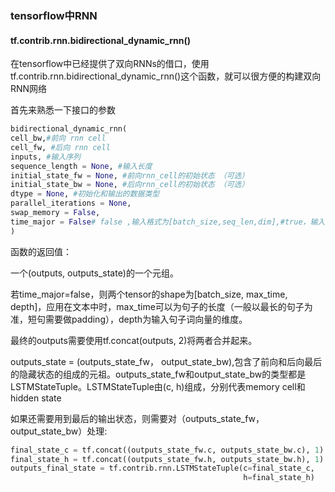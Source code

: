 ### tensorflow中RNN

#### tf.contrib.rnn.bidirectional_dynamic_rnn()

在tensorflow中已经提供了双向RNNs的借口，使用tf.contrib.rnn.bidirectional_dynamic_rnn()这个函数，就可以很方便的构建双向RNN网络

首先来熟悉一下接口的参数

```python
bidirectional_dynamic_rnn(
cell_bw,#前向 rnn cell
cell_fw, #后向 rnn cell
inputs, #输入序列
sequence_length = None, #输入长度
initial_state_fw = None, #前向rnn_cell的初始状态 （可选）
initial_state_bw = None, #后向rnn_cell的初始状态 （可选）
dtype = None, #初始化和输出的数据类型
parallel_iterations = None,  
swap_memory = False,
time_major = False# false ,输入格式为[batch_size,seq_len,dim],#true，输入格式为[seq_len,batch_size,dim]
)
```

函数的返回值：

一个(outputs, outputs_state)的一个元组。

若time_major=false，则两个tensor的shape为[batch_size, max_time, depth]，应用在文本中时，max_time可以为句子的长度（一般以最长的句子为准，短句需要做padding），depth为输入句子词向量的维度。

最终的outputs需要使用tf.concat(outputs, 2)将两者合并起来。

outputs_state = (outputs_state_fw， output_state_bw),包含了前向和后向最后的隐藏状态的组成的元祖。outputs_state_fw和output_state_bw的类型都是LSTMStateTuple。LSTMStateTuple由(c, h)组成，分别代表memory cell和hidden state

如果还需要用到最后的输出状态，则需要对（outputs_state_fw， output_state_bw）处理:

```python
final_state_c = tf.concat((outputs_state_fw.c, outputs_state_bw.c), 1)
final_state_h = tf.concat((outputs_state_fw.h, outputs_state_bw.h), 1)
outputs_final_state = tf.contrib.rnn.LSTMStateTuple(c=final_state_c,
                                                    h=final_state_h)
```